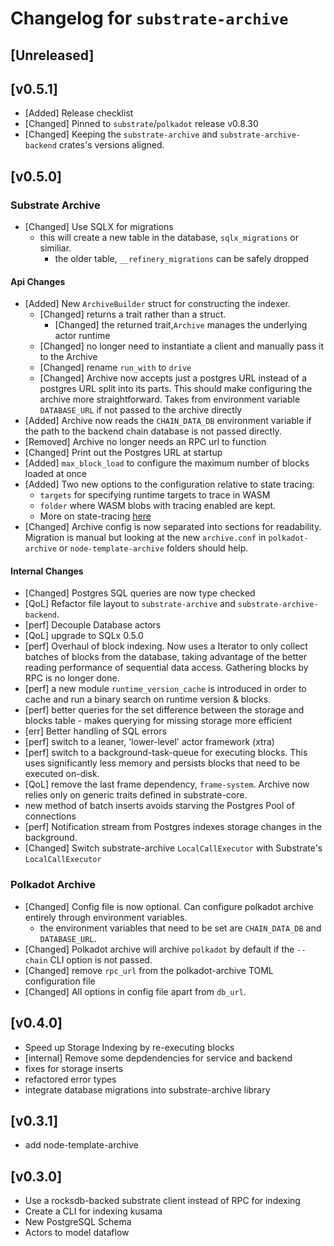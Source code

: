 # Changelog for `substrate-archive`

## **[Unreleased]**

## **[v0.5.1]**

- [Added] Release checklist
- [Changed] Pinned to `substrate`/`polkadot` release v0.8.30
- [Changed] Keeping the `substrate-archive` and `substrate-archive-backend` crates's versions aligned.

## **[v0.5.0]**

### Substrate Archive

- [Changed] Use SQLX for migrations
  - this will create a new table in the database, `sqlx_migrations` or similiar.
    - the older table, `__refinery_migrations` can be safely dropped

#### Api Changes

- [Added] New `ArchiveBuilder` struct for constructing the indexer.
  - [Changed] returns a trait rather than a struct.
    - [Changed] the returned trait,`Archive` manages the underlying actor runtime
  - [Changed] no longer need to instantiate a client and manually pass it to the Archive
  - [Changed] rename `run_with` to `drive`
  - [Changed] Archive now accepts just a postgres URL instead of a postgres URL split into its parts. This should
  make configuring the archive more straightforward. Takes from environment variable `DATABASE_URL` if not passed to the
  archive directly
- [Added] Archive now reads the `CHAIN_DATA_DB` environment variable if the path to the backend chain database is not passed directly.
- [Removed] Archive no longer needs an RPC url to function
- [Changed] Print out the Postgres URL at startup
- [Added] `max_block_load` to configure the maximum number of blocks loaded at once
- [Added] Two new options to the configuration relative to state tracing:
  - `targets` for specifying runtime targets to trace in WASM
  - `folder` where WASM blobs with tracing enabled are kept.
  - More on state-tracing [here](https://github.com/paritytech/substrate-archive/wiki/6.\)-State-Tracing-&-Balance-Reconciliation)
- [Changed] Archive config is now separated into sections for readability. Migration is manual but looking at the new `archive.conf` in `polkadot-archive` or `node-template-archive` folders should help.

#### Internal Changes

- [Changed] Postgres SQL queries are now type checked
- [QoL] Refactor file layout to `substrate-archive` and `substrate-archive-backend`.
- [perf] Decouple Database actors
- [QoL] upgrade to SQLx 0.5.0
- [perf] Overhaul of block indexing. Now uses a Iterator to only collect batches of blocks from the database,
taking advantage of the better reading performance of sequential data access. Gathering blocks by RPC is no longer done.
- [perf] a new module `runtime_version_cache` is introduced in order to cache and run a binary search on runtime version & blocks.
- [perf] better queries for the set difference between the storage and blocks table - makes querying for missing storage more efficient
- [err] Better handling of SQL errors
- [perf] switch to a leaner, 'lower-level' actor framework (xtra)
- [perf] switch to a background-task-queue for executing blocks. This uses significantly less memory and
  persists blocks that need to be executed on-disk.
- [QoL] remove the last frame dependency, `frame-system`. Archive now relies only on generic traits defined in substrate-core.
- new method of batch inserts avoids starving the Postgres Pool of connections
- [perf] Notification stream from Postgres indexes storage changes in the background.
- [Changed] Switch substrate-archive `LocalCallExecutor` with Substrate's `LocalCallExecutor`

### Polkadot Archive

- [Changed] Config file is now optional. Can configure polkadot archive entirely through environment variables.
  - the environment variables that need to be set are `CHAIN_DATA_DB` and `DATABASE_URL`.
- [Changed] Polkadot archive will archive `polkadot` by default if the `--chain` CLI option is not passed.
- [Changed] remove `rpc_url` from the polkadot-archive TOML configuration file
- [Changed] All options in config file apart from `db_url`.

## [v0.4.0]

- Speed up Storage Indexing by re-executing blocks
- [internal] Remove some depdendencies for service and backend
- fixes for storage inserts
- refactored error types
- integrate database migrations into substrate-archive library

## [v0.3.1]

- add node-template-archive

## **[v0.3.0]**

- Use a rocksdb-backed substrate client instead of RPC for indexing
- Create a CLI for indexing kusama
- New PostgreSQL Schema
- Actors to model dataflow
